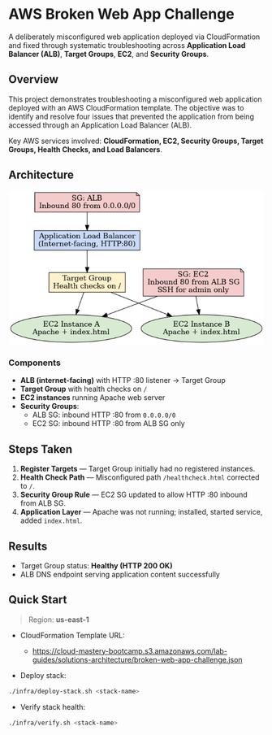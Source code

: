 # AWS Broken Web App Challenge

A deliberately misconfigured web application deployed via CloudFormation and fixed through systematic troubleshooting across **Application Load Balancer (ALB)**, **Target Groups**, **EC2**, and **Security Groups**.

## Overview
This project demonstrates troubleshooting a misconfigured web application deployed with an AWS CloudFormation template. The objective was to identify and resolve four issues that prevented the application from being accessed through an Application Load Balancer (ALB).  

Key AWS services involved: **CloudFormation, EC2, Security Groups, Target Groups, Health Checks, and Load Balancers**.

## Architecture
![Architecture](docs/images/aws_broken_web_app_architecture.png)

### Components
- **ALB (internet-facing)** with HTTP :80 listener → Target Group
- **Target Group** with health checks on `/`
- **EC2 instances** running Apache web server
- **Security Groups**:
  - ALB SG: inbound HTTP :80 from `0.0.0.0/0`
  - EC2 SG: inbound HTTP :80 from ALB SG only

## Steps Taken
1. **Register Targets** — Target Group initially had no registered instances.  
2. **Health Check Path** — Misconfigured path `/healthcheck.html` corrected to `/`.  
3. **Security Group Rule** — EC2 SG updated to allow HTTP :80 inbound from ALB SG.  
4. **Application Layer** — Apache was not running; installed, started service, added `index.html`.

## Results
- Target Group status: **Healthy (HTTP 200 OK)**  
- ALB DNS endpoint serving application content successfully  

## Quick Start
> Region: **us-east-1**

- CloudFormation Template URL:
  - https://cloud-mastery-bootcamp.s3.amazonaws.com/lab-guides/solutions-architecture/broken-web-app-challenge.json

- Deploy stack:
```bash
./infra/deploy-stack.sh <stack-name>
```
- Verify stack health:
```bash
./infra/verify.sh <stack-name>
```
